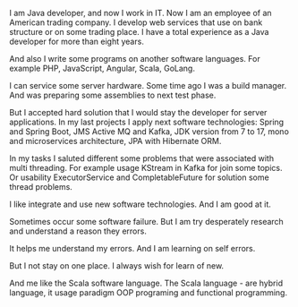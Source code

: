 
I am Java developer, and now I work in IT.
Now I am an employee of an American trading company.
I develop web services that use on bank structure or on some trading place.
I have a total experience as a Java developer for more than eight years.

And also I write some programs on another software languages.
For example PHP, JavaScript, Angular, Scala, GoLang.

I can service some server hardware.
Some time ago I was a build manager.
And was preparing some assemblies to next test phase.

But I accepted hard solution that I would stay the developer for server applications.
In my last projects I apply next software technologies:
Spring and Spring Boot, JMS Active MQ and Kafka, JDK version from 7 to 17, mono and microservices architecture, JPA with Hibernate ORM.

In my tasks I saluted different some problems that were associated with multi threading.
For example usage KStream in Kafka for join some topics.
Or usability ExecutorService and CompletableFuture for solution some thread problems.

I like integrate and use new software technologies.
And I am good at it.

Sometimes occur some software failure.
But I am try desperately research and understand a reason they errors.

It helps me understand my errors.
And I am learning on self errors.

But I not stay on one place.
I always wish for learn of new.

And me like the Scala software language.
The Scala language - are hybrid language, it usage paradigm OOP programing and functional programming.

